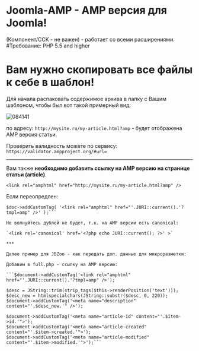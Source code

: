 # Joomla-AMP - AMP версия для Joomla!
(Компонент/CCK - не важен) - работает со всеми расширениями.
#Требование: PHP 5.5 and higher

# Вам нужно скопировать все файлы к себе в шаблон!
Для начала распаковать содержимое архива в папку с Вашим шаблоном, чтобы был вот такой примерный вид:

![084141](https://cloud.githubusercontent.com/assets/1074710/20105560/15047ac8-a5e3-11e6-81ad-284e37b1105c.png)

по адресу: ```http://mysite.ru/my-article.html?amp``` - будет отображена AMP версия статьи.

Проверить валидность можете по сервису: ```https://validator.ampproject.org/#url=```

***

Вам также **необходимо добавить ссылку на AMP версию на странице статьи (article)**.

```<link rel="amphtml" href="http://mysite.ru/my-article.html?amp" />```

Если переопредлен:

```$doc =& JFactory::getDocument();
$doc->addCustomTag( '<link rel="amphtml" href="'.JURI::current().'?tmpl=amp" />' );```

Не волнуйтесь дублей не будет, т.к. на AMP версии есть canonical:

`<link rel='canonical' href='<?php echo JURI::current(); ?>' >`

***

Далее пример для JBZoo - как передать доп. данные для микроразметки:

Добавим в full.php - ссылку на AMP версию:

```$document->addCustomTag('<link rel="amphtml" href="'.JURI::current().'?tmpl=amp" />');

$desc = JString::trim(strip_tags($this->renderPosition('text')));
$desc_new = htmlspecialchars(JString::substr($desc, 0, 220));
$document->addCustomTag('<meta name="description" content="'.$desc_new.'" />');

$document->addCustomTag('<meta name="article-id" content="'.$item->id.'">');
$document->addCustomTag('<meta name="article-created" content="'.$item->created.'">');
$document->addCustomTag('<meta name="article-modified" content="'.$item->modified.'">');```
